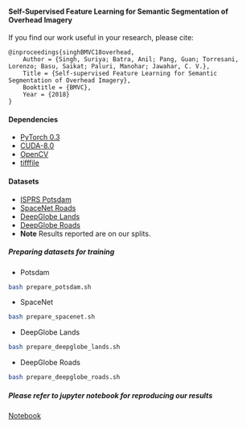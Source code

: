 #### Self-Supervised Feature Learning for Semantic Segmentation of Overhead Imagery

If you find our work useful in your research, please cite:

    @inproceedings{singhBMVC18overhead,
        Author = {Singh, Suriya; Batra, Anil; Pang, Guan; Torresani, Lorenzo; Basu, Saikat; Paluri, Manohar; Jawahar, C. V.},
        Title = {Self-supervised Feature Learning for Semantic Segmentation of Overhead Imagery},
        Booktitle = {BMVC},
        Year = {2018}
    }

#### Dependencies
* [PyTorch 0.3](https://pytorch.org/)
* [CUDA-8.0](https://developer.nvidia.com/cuda-80-ga2-download-archive)
* [OpenCV](https://opencv.org/)
* [tifffile](https://www.lfd.uci.edu/~gohlke/code/tifffile.py.html)


#### Datasets
* [ISPRS Potsdam](http://www2.isprs.org/commissions/comm3/wg4/data-request-form2.html)
* [SpaceNet Roads](https://spacenetchallenge.github.io/Competitions/Competition3.html)
* [DeepGlobe Lands](http://deepglobe.org/index.html)
* [DeepGlobe Roads](http://deepglobe.org/index.html)
* **Note** Results reported are on our splits.

##### Preparing datasets for training
* Potsdam
```bash 
bash prepare_potsdam.sh
```
* SpaceNet
```bash 
bash prepare_spacenet.sh
```
* DeepGlobe Lands
```bash 
bash prepare_deepglobe_lands.sh
```
* DeepGlobe Roads
```bash 
bash prepare_deepglobe_roads.sh
```

##### Please refer to jupyter notebook for reproducing our results
[Notebook](https://github.com/suriyasingh/Self-supervision-for-segmenting-overhead-imagery/blob/master/Self_supervised_Feature_Learning_for_Semantic_Segmentation_of_Overhead_Imagery.ipynb)
